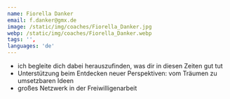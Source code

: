 ```yaml
---
name: Fiorella Danker
email: f.danker@gmx.de
image: /static/img/coaches/Fiorella_Danker.jpg
webp: /static/img/coaches/Fiorella_Danker.webp
tags: '',
languages: 'de'
---
```


<ul><li>ich begleite dich dabei herauszufinden, was dir in diesen Zeiten gut tut</li><li>Unterstützung beim Entdecken neuer Perspektiven: vom Träumen zu umsetzbaren Ideen</li><li>großes Netzwerk in der Freiwilligenarbeit</li></ul>